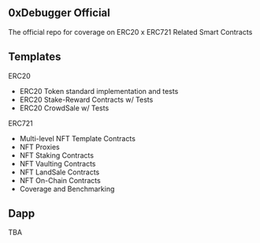 ## 0xDebugger Official ##

The official repo for coverage on ERC20 x ERC721 Related Smart Contracts


## Templates ##

ERC20 
- ERC20 Token standard implementation and tests
- ERC20 Stake-Reward Contracts w/ Tests
- ERC20 CrowdSale w/ Tests


ERC721
- Multi-level NFT Template Contracts
- NFT Proxies
- NFT Staking Contracts
- NFT Vaulting Contracts
- NFT LandSale Contracts
- NFT On-Chain Contracts
- Coverage and Benchmarking


## Dapp ##
 TBA


